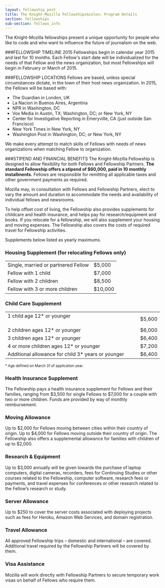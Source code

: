 ```yaml
---
layout: fellowship_post
title: The Knight-Mozilla Fellowships&colon; Program Details
section: fellowships
sub-section: fellows_info
---
```

<p class="bodybig">The Knight-Mozilla fellowships present a unique opportunity for people who like to code and who want to influence the future of journalism on the web. </p>

###FELLOWSHIP TIMELINE
2015 Fellowships begin in calendar year 2015 and last for 10 months. Each Fellow's start date will be individualized for the needs of that Fellow and the news organization, but most Fellowships will begin in February or March of 2015.

###FELLOWSHIP LOCATIONS
Fellows are based, unless special circumstances dictate, in the town of their host news organization.
In 2015, the Fellows will be based with:

* The Guardian in London, UK
* La Nacion in Buenos Aires, Argentina
* NPR in Washington, DC
* Vox Media in Austin, TX; Washington, DC; or New York, NY
* Center for Investigative Reporting in Emeryville, CA (just outside San Francisco)
* New York Times in New York, NY
* Washington Post in Washington, DC; or New York, NY

We make every attempt to match skills of Fellows with needs of news organizations when matching Fellow to organization.

###STIPEND AND FINANCIAL BENEFITS
The Knight-Mozilla Fellowship is designed to allow flexibility for both Fellows and Fellowship Partners. **The standard Fellowship offers a stipend of $60,000, paid in 10 monthly installments.** Fellows are responsible for remitting all applicable taxes and other government payments as required.

Mozilla may, in consultation with Fellows and Fellowship Partners, elect to vary the amount and duration to accommodate the needs and availability of individual fellows and newsrooms.

To help offset cost of living, the Fellowship also provides supplements for childcare and health insurance, and helps pay for research/equipment and books. If you relocate for a fellowship, we will also supplement your housing and moving expenses. The Fellowship also covers the costs of required travel for Fellowship activities.

Supplements below listed as yearly maximums.

<h3>Housing Supplement (for relocating Fellows only)</h3>
<table>
<tr>
<td>Single, married or partnered Fellow
<td>$5,000
</tr>
<tr>
<td>Fellow with 1 child
<td>$7,000
</tr>
<tr>
<td>Fellow with 2 children
<td>$8,500
</tr>
<tr>
<td>Fellow with 3 or more children
<td>$10,000
</tr>
</table>


<h3>Child Care Supplement</h3>
<table>
<tr>
<td>1 child age 12* or younger                                                     
<td>$5,600
</tr>
<tr>
<td>2 children ages 12* or younger
<td>$6,000
</tr>
<tr>
<td>3 children ages 12* or younger
<td>$6,400
</tr>
<tr>
<td>4 or more children ages 12* or younger
<td>$7,200
</tr>
<tr>
<td>Additional allowance for child 3* years or younger
<td>$6,400
</tr>
</table>
<small>* Age defined on March 31 of application year.</small>

<h3>Health Insurance Supplement</h3>
The Fellowship pays a health insurance supplement for Fellows and their families, ranging from $3,500 for single Fellows to $7,000 for a couple with two or more children. Funds are provided by way of monthly reimbursement.

<h3>Moving Allowance</h3>
Up to $2,000 for Fellows moving between cities within their country of origin. Up to $4,000 for Fellows moving outside their country of origin. The Fellowship also offers a supplemental allowance for families with children of up to $2,000.

<h3>Research & Equipment</h3>
Up to $3,000 annually will be given towards the purchase of laptop computers, digital cameras, recorders, fees for Continuing Studies or other courses related to the Fellowship, computer software, research fees or payments, and travel expenses for conferences or other research related to the Fellow’s research or study.

<h3>Server Allowance</h3>
Up to $250 to cover the server costs associated with deploying projects such as fees for Heroku, Amazon Web Services, and domain registration.

<h3>Travel Allowance</h3>
All approved Fellowship trips – domestic and international – are covered. Additional travel required by the Fellowship Partners will be covered by them.

<h3>Visa Assistance</h3>
Mozilla will work directly with Fellowship Partners to secure temporary work visas on behalf of Fellows who require them.
